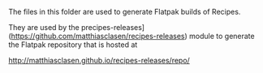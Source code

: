 The files in this folder are used to generate Flatpak builds of Recipes.

They are used by the precipes-releases](https://github.com/matthiasclasen/recipes-releases)
module to generate the Flatpak repository that is hosted at

http://matthiasclasen.github.io/recipes-releases/repo/
